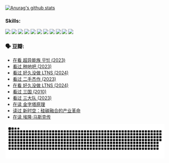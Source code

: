 
[![Anurag's github stats](https://github-readme-stats.vercel.app/api?username=w940853815)](https://github.com/anuraghazra/github-readme-stats)

### Skills:

<code><img height="32" src="https://cdn.jsdelivr.net/npm/simple-icons@v5/icons/python.svg"></code>
<code><img height="32" src="https://cdn.jsdelivr.net/npm/simple-icons@v5/icons/javascript.svg"></code>
<code><img height="32" src="https://cdn.jsdelivr.net/npm/simple-icons@v5/icons/django.svg"></code>
<code><img height="32" src="https://cdn.jsdelivr.net/npm/simple-icons@v5/icons/flask.svg"></code>
<code><img height="32" src="https://cdn.jsdelivr.net/npm/simple-icons@v5/icons/vuetify.svg"></code>
<code><img height="32" src="https://cdn.jsdelivr.net/npm/simple-icons@v5/icons/git.svg"></code>
<code><img height="32" src="https://cdn.jsdelivr.net/npm/simple-icons@v5/icons/docker.svg"></code>
<code><img height="32" src="https://cdn.jsdelivr.net/npm/simple-icons@v5/icons/postgresql.svg"></code>
<code><img height="32" src="https://cdn.jsdelivr.net/npm/simple-icons@v5/icons/elasticsearch.svg"></code>
<code><img height="32" src="https://cdn.jsdelivr.net/npm/simple-icons@v5/icons/macos.svg"></code>
<code><img height="32" src="https://cdn.jsdelivr.net/npm/simple-icons@v5/icons/linux.svg"></code>

### 🗣 豆瓣:

<!-- DOUBAN-ACTIVITIES:START -->
- [在看 超异能族 무빙‎ (2023)](https://www.douban.com/people/136069238/status/4527291077/?_i=08510464)
- [看过 种地吧‎ (2023)](https://www.douban.com/people/136069238/status/4527289637/?_i=08510464)
- [看过 好久没做 LTNS‎ (2024)](https://www.douban.com/people/136069238/status/4527289515/?_i=08510464)
- [看过 二手杰作‎ (2023)](https://www.douban.com/people/136069238/status/4522502716/?_i=08510464)
- [在看 好久没做 LTNS‎ (2024)](https://www.douban.com/people/136069238/status/4521969883/?_i=08510464)
- [看过 三国‎ (2010)](https://www.douban.com/people/136069238/status/4521634661/?_i=08510464)
- [看过 三大队‎ (2023)](https://www.douban.com/people/136069238/status/4510323325/?_i=08510464)
- [在读 金字塔原理](https://www.douban.com/people/136069238/status/4507497587/?_i=08510464)
- [读过 新时空：硅碳融合的产业革命](https://www.douban.com/people/136069238/status/4506659177/?_i=08510464)
- [在读 埃隆·马斯克传](https://www.douban.com/people/136069238/status/4500417190/?_i=08510464)
<!-- DOUBAN-ACTIVITIES:END -->


![Snake animation](https://raw.githubusercontent.com/w940853815/w940853815/output/github-contribution-grid-snake.svg)

<!--
**w940853815/w940853815** is a ✨ _special_ ✨ repository because its `README.md` (this file) appears on your GitHub profile.

Here are some ideas to get you started:

- 🔭 I’m currently working on ...
- 🌱 I’m currently learning ...
- 👯 I’m looking to collaborate on ...
- 🤔 I’m looking for help with ...
- 💬 Ask me about ...
- 📫 How to reach me: ...
- 😄 Pronouns: ...
- ⚡ Fun fact: ...
-->
